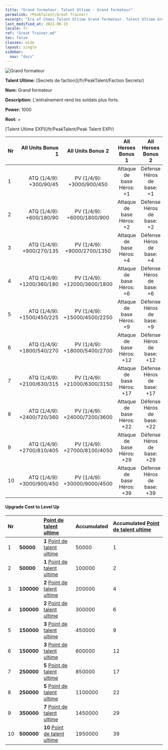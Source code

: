 ```yaml
---
title: "Grand formateur. Talent Ultime - Grand formateur"
permalink: /PeakTalent/Great Trainer/
excerpt: "Era of Chaos Talent Ultime Grand formateur. Talent Ultime Grand formateur. Grand formateur"
last_modified_at: 2021-06-15
locale: fr
ref: "Great Trainer.md"
toc: false
classes: wide
layout: single
sidebar:
  nav: "docs"
---
```


  ![Grand formateur](/images/pt/talent_3001.png)

  **Talent Ultime:** [Secrets de faction](/fr/PeakTalent/Faction Secrets/)

  **Nom:** Grand formateur

  **Description:** L'entraînement rend les soldats plus forts.

  **Power:** 1000

  **Root:** +

  [Talent Ultime EXP](/fr/PeakTalent/Peak Talent EXP/)

  | Nr | All Units Bonus 1 | All Units Bonus 2 | All Heroes Bonus 1 | All Heroes Bonus 2 |
  |:---|--------------:|:-------------:|:-------------:|:-------------:|
  | 1 | ATQ (1/4/9): +300/90/45 | PV (1/4/9): +3000/900/450 | Attaque de base Héros: +1 | Défense Héros de base: +1 |
  | 2 | ATQ (1/4/9): +600/180/90 | PV (1/4/9): +6000/1800/900 | Attaque de base Héros: +2 | Défense Héros de base: +2 |
  | 3 | ATQ (1/4/9): +900/270/135 | PV (1/4/9): +9000/2700/1350 | Attaque de base Héros: +4 | Défense Héros de base: +4 |
  | 4 | ATQ (1/4/9): +1200/360/180 | PV (1/4/9): +12000/3600/1800 | Attaque de base Héros: +6 | Défense Héros de base: +6 |
  | 5 | ATQ (1/4/9): +1500/450/225 | PV (1/4/9): +15000/4500/2250 | Attaque de base Héros: +9 | Défense Héros de base: +9 |
  | 6 | ATQ (1/4/9): +1800/540/270 | PV (1/4/9): +18000/5400/2700 | Attaque de base Héros: +12 | Défense Héros de base: +12 |
  | 7 | ATQ (1/4/9): +2100/630/315 | PV (1/4/9): +21000/6300/3150 | Attaque de base Héros: +17 | Défense Héros de base: +17 |
  | 8 | ATQ (1/4/9): +2400/720/360 | PV (1/4/9): +24000/7200/3600 | Attaque de base Héros: +22 | Défense Héros de base: +22 |
  | 9 | ATQ (1/4/9): +2700/810/405 | PV (1/4/9): +27000/8100/4050 | Attaque de base Héros: +29 | Défense Héros de base: +29 |
  | 10 | ATQ (1/4/9): +3000/900/450 | PV (1/4/9): +30000/9000/4500 | Attaque de base Héros: +39 | Défense Héros de base: +39 |


#### Upgrade Cost to Level Up

  | Nr | <i class="fas fa-coins"/> | [Point de talent ultime](/ItemsFR/con_934/) | Accumulated <i class="fas fa-coins"/> | Accumulated [Point de talent ultime](/ItemsFR/con_934/) |
  |:---|:--------------|:-------------|:-------------|:-------------|
  | 1 | **50000** | **1** [Point de talent ultime](/ItemsFR/con_934/) | 50000 | 1 |
  | 2 | **50000** | **1** [Point de talent ultime](/ItemsFR/con_934/) | 100000 | 2 |
  | 3 | **100000** | **2** [Point de talent ultime](/ItemsFR/con_934/) | 200000 | 4 |
  | 4 | **100000** | **2** [Point de talent ultime](/ItemsFR/con_934/) | 300000 | 6 |
  | 5 | **150000** | **3** [Point de talent ultime](/ItemsFR/con_934/) | 450000 | 9 |
  | 6 | **150000** | **3** [Point de talent ultime](/ItemsFR/con_934/) | 600000 | 12 |
  | 7 | **250000** | **5** [Point de talent ultime](/ItemsFR/con_934/) | 850000 | 17 |
  | 8 | **250000** | **5** [Point de talent ultime](/ItemsFR/con_934/) | 1100000 | 22 |
  | 9 | **350000** | **7** [Point de talent ultime](/ItemsFR/con_934/) | 1450000 | 29 |
  | 10 | **500000** | **10** [Point de talent ultime](/ItemsFR/con_934/) | 1950000 | 39 |

